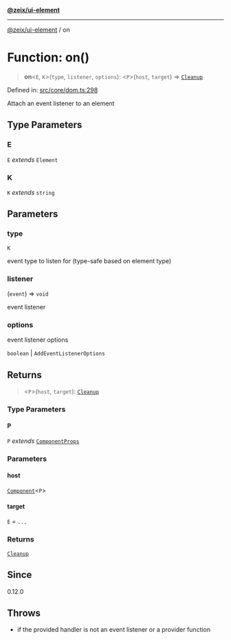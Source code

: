 [**@zeix/ui-element**](../README.md)

***

[@zeix/ui-element](../globals.md) / on

# Function: on()

> **on**\<`E`, `K`\>(`type`, `listener`, `options`): \<`P`\>(`host`, `target`) => [`Cleanup`](../type-aliases/Cleanup.md)

Defined in: [src/core/dom.ts:298](https://github.com/zeixcom/ui-element/blob/ca211b4b90c507d609f4e96effa3624e9208d00e/src/core/dom.ts#L298)

Attach an event listener to an element

## Type Parameters

### E

`E` *extends* `Element`

### K

`K` *extends* `string`

## Parameters

### type

`K`

event type to listen for (type-safe based on element type)

### listener

(`event`) => `void`

event listener

### options

event listener options

`boolean` | `AddEventListenerOptions`

## Returns

> \<`P`\>(`host`, `target`): [`Cleanup`](../type-aliases/Cleanup.md)

### Type Parameters

#### P

`P` *extends* [`ComponentProps`](../type-aliases/ComponentProps.md)

### Parameters

#### host

[`Component`](../type-aliases/Component.md)\<`P`\>

#### target

`E` = `...`

### Returns

[`Cleanup`](../type-aliases/Cleanup.md)

## Since

0.12.0

## Throws

- if the provided handler is not an event listener or a provider function
